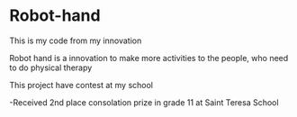 # Robot-hand
This is my code from my innovation

Robot hand is a innovation to make more activities to the people, who need to do physical therapy

This project have contest at my school

-Received 2nd place consolation prize in grade 11
at Saint Teresa School
